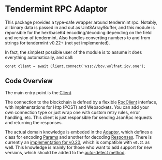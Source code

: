 # Tendermint RPC Adaptor

This package provides a type-safe wrapper around tendermint rpc. Notably, all binary data is passed 
in and out as Uint8Array/Buffer, and this module is reponsible for the hex/base64 encoding/decoding
depending on the field and version of tendermint. Also handles converting numbers to and from strings
for tendermint v0.22+ (not yet implemented).

In fact, the simplest possible user of the module is to assume it does everything
automatically, and call:

```
const client = await Client.connect('wss://bov.wolfnet.iov.one');
```

## Code Overview

The main entry point is the [Client](./classes/_client_.client.html).

The connection to the blockchain is defned by a flexible [RpcClient](./modules/_rpcclient_.html) 
interface, with implmentations for Http (POST) and Websockets. You can add your own connection type
or just wrap one with custom retry rules, error handling, etc. This client is just responsible for
sending JsonRpc requests and returning the responses.

The actual domain knowledge is embeded in the [Adaptor](./modules/_adaptor_.html),
which defines a class for encoding [Params](./interfaces/_adaptor_.params.html)
and another for decoding [Responses](./interfaces/_adaptor_.responses.html).
There is currently an [implementation for v0.20](./modules/_v0_20_index_.html),
which is compatible with `v0.21` as well. This knowledge is mainly for those who
want to add support for new versions, which should be added to the
[auto-detect method](./classes/_client_.client.html#detectversion).

